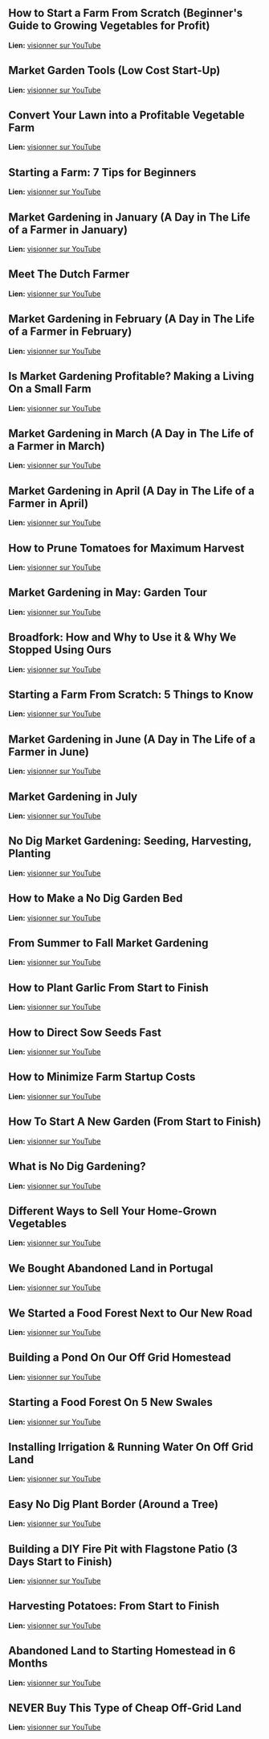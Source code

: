 ## How to Start a Farm From Scratch (Beginner's Guide to Growing Vegetables for Profit)


**Lien:** [visionner sur YouTube](https://www.youtube.com/watch?v=fRlUhUWS0Hk)


## Market Garden Tools (Low Cost Start-Up)


**Lien:** [visionner sur YouTube](https://www.youtube.com/watch?v=yUFr0C1FJjE)


## Convert Your Lawn into a Profitable Vegetable Farm


**Lien:** [visionner sur YouTube](https://www.youtube.com/watch?v=g2DDQ-uuLl0)


## Starting a Farm: 7 Tips for Beginners


**Lien:** [visionner sur YouTube](https://www.youtube.com/watch?v=mJ-MeA-W1Ts)


## Market Gardening in January (A Day in The Life of a Farmer in January)


**Lien:** [visionner sur YouTube](https://www.youtube.com/watch?v=ScBleHwOkgA)


## Meet The Dutch Farmer


**Lien:** [visionner sur YouTube](https://www.youtube.com/watch?v=gXToMg6tqQk)


## Market Gardening in February (A Day in The Life of a Farmer in February)


**Lien:** [visionner sur YouTube](https://www.youtube.com/watch?v=KB7mGo8RY2k)


## Is Market Gardening Profitable? Making a Living On a Small Farm


**Lien:** [visionner sur YouTube](https://www.youtube.com/watch?v=IJ04HY1wD1k)


## Market Gardening in March (A Day in The Life of a Farmer in March)


**Lien:** [visionner sur YouTube](https://www.youtube.com/watch?v=xILmYuRdjUM)


## Market Gardening in April (A Day in The Life of a Farmer in April)


**Lien:** [visionner sur YouTube](https://www.youtube.com/watch?v=1JgWrFENqy0)


## How to Prune Tomatoes for Maximum Harvest


**Lien:** [visionner sur YouTube](https://www.youtube.com/watch?v=h6ly4g5SC2o)


## Market Gardening in May: Garden Tour


**Lien:** [visionner sur YouTube](https://www.youtube.com/watch?v=y-pugIGF5TU)


## Broadfork: How and Why to Use it & Why We Stopped Using Ours


**Lien:** [visionner sur YouTube](https://www.youtube.com/watch?v=gm0SPAuDrK8)


## Starting a Farm From Scratch: 5 Things to Know


**Lien:** [visionner sur YouTube](https://www.youtube.com/watch?v=Sh0Eig6Xf9E)


## Market Gardening in June (A Day in The Life of a Farmer in June)


**Lien:** [visionner sur YouTube](https://www.youtube.com/watch?v=d1OJTXRhy4k)


## Market Gardening in July


**Lien:** [visionner sur YouTube](https://www.youtube.com/watch?v=SaujrNQ2iOw)


## No Dig Market Gardening: Seeding, Harvesting, Planting


**Lien:** [visionner sur YouTube](https://www.youtube.com/watch?v=Xy-hGfP22Mk)


## How to Make a No Dig Garden Bed


**Lien:** [visionner sur YouTube](https://www.youtube.com/watch?v=TVoruCmpfUI)


## From Summer to Fall Market Gardening


**Lien:** [visionner sur YouTube](https://www.youtube.com/watch?v=iwL9FwwCVgA)


## How to Plant Garlic From Start to Finish


**Lien:** [visionner sur YouTube](https://www.youtube.com/watch?v=BNR8b4_o2LA)


## How to Direct Sow Seeds Fast


**Lien:** [visionner sur YouTube](https://www.youtube.com/watch?v=ZsJVsQe66ko)


## How to Minimize Farm Startup Costs


**Lien:** [visionner sur YouTube](https://www.youtube.com/watch?v=IEqZY2xs6-Q)


## How To Start A New Garden (From Start to Finish)


**Lien:** [visionner sur YouTube](https://www.youtube.com/watch?v=0aNOPuXHCLQ)


## What is No Dig Gardening?


**Lien:** [visionner sur YouTube](https://www.youtube.com/watch?v=ij0e1RDgj6E)


## Different Ways to Sell Your Home-Grown Vegetables


**Lien:** [visionner sur YouTube](https://www.youtube.com/watch?v=bRZ1FeoUcWs)


## We Bought Abandoned Land in Portugal


**Lien:** [visionner sur YouTube](https://www.youtube.com/watch?v=QuQScsROrEI)


## We Started a Food Forest Next to Our New Road


**Lien:** [visionner sur YouTube](https://www.youtube.com/watch?v=t8i17l11R04)


## Building a Pond On Our Off Grid Homestead


**Lien:** [visionner sur YouTube](https://www.youtube.com/watch?v=W7GUs9z_9zs)


## Starting a Food Forest On 5 New Swales


**Lien:** [visionner sur YouTube](https://www.youtube.com/watch?v=ushKuad2U3k)


## Installing Irrigation & Running Water On Off Grid Land


**Lien:** [visionner sur YouTube](https://www.youtube.com/watch?v=q3chJ_6DkKQ)


## Easy No Dig Plant Border (Around a Tree)


**Lien:** [visionner sur YouTube](https://www.youtube.com/watch?v=17goTFkUxzw)


## Building a DIY Fire Pit with Flagstone Patio (3 Days Start to Finish)


**Lien:** [visionner sur YouTube](https://www.youtube.com/watch?v=Xqr3Jo5SiyA)


## Harvesting Potatoes: From Start to Finish


**Lien:** [visionner sur YouTube](https://www.youtube.com/watch?v=otg0BQ4VoV8)


## Abandoned Land to Starting Homestead in 6 Months


**Lien:** [visionner sur YouTube](https://www.youtube.com/watch?v=yORlix6CV60)


## NEVER Buy This Type of Cheap Off-Grid Land


**Lien:** [visionner sur YouTube](https://www.youtube.com/watch?v=v02JLhjN2Vw&t=175s)

